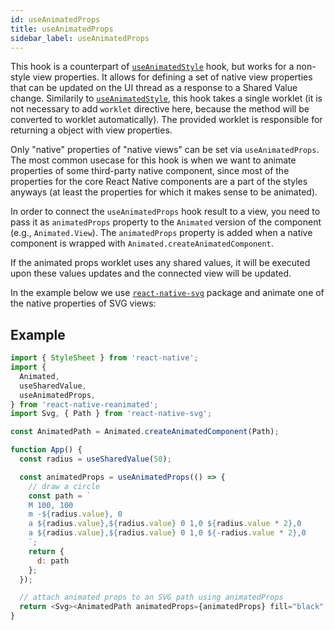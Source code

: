 ```yaml
---
id: useAnimatedProps
title: useAnimatedProps
sidebar_label: useAnimatedProps
---
```


This hook is a counterpart of [`useAnimatedStyle`](api/useAnimatedStyle) hook, but works for a non-style view properties.
It allows for defining a set of native view properties that can be updated on the UI thread as a response to a Shared Value change.
Similarily to [`useAnimatedStyle`](api/useAnimatedStyle), this hook takes a single worklet (it is not necessary to add `worklet` directive here, because the method will be converted to worklet automatically).
The provided worklet is responsible for returning a object with view properties.

Only "native" properties of "native views" can be set via `useAnimatedProps`.
The most common usecase for this hook is when we want to animate properties of some third-party native component, since most of the properties for the core React Native components are a part of the styles anyways (at least the properties for which it makes sense to be animated).

In order to connect the `useAnimatedProps` hook result to a view, you need to pass it as `animatedProps` property to the `Animated` version of the component (e.g., `Animated.View`).
The `animatedProps` property is added when a native component is wrapped with `Animated.createAnimatedComponent`.

If the animated props worklet uses any shared values, it will be executed upon these values updates and the connected view will be updated.

In the example below we use [`react-native-svg`](https://github.com/react-native-community/react-native-svg) package and animate one of the native properties of SVG views:

## Example

```js {12-16}
import { StyleSheet } from 'react-native';
import {
  Animated,
  useSharedValue,
  useAnimatedProps,
} from 'react-native-reanimated';
import Svg, { Path } from 'react-native-svg';

const AnimatedPath = Animated.createAnimatedComponent(Path);

function App() {
  const radius = useSharedValue(50);

  const animatedProps = useAnimatedProps(() => {
    // draw a circle
    const path = `
    M 100, 100
    m -${radius.value}, 0
    a ${radius.value},${radius.value} 0 1,0 ${radius.value * 2},0
    a ${radius.value},${radius.value} 0 1,0 ${-radius.value * 2},0
    `;
    return {
      d: path
    };
  });

  // attach animated props to an SVG path using animatedProps
  return <Svg><AnimatedPath animatedProps={animatedProps} fill="black" /></Svg>
}
```
